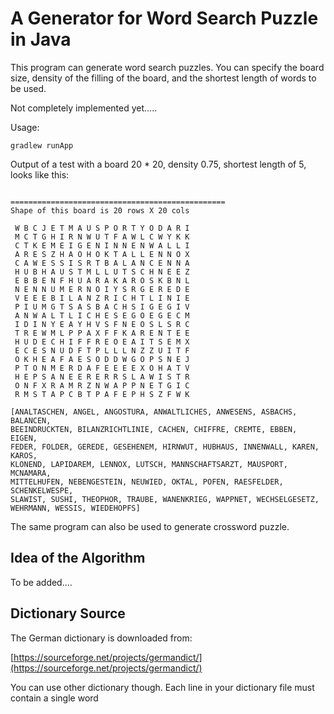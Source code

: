 # A Generator for Word Search Puzzle in Java

This program can generate word search puzzles. You can specify the board size, 
density of the filling of the board, and the shortest length of words to be used.

Not completely implemented yet.....

Usage:
```
gradlew runApp
```

Output of a test with a board 20 * 20, density 0.75, shortest length of 5, looks like this:

```

================================================
Shape of this board is 20 rows X 20 cols

 W B C J E T M A U S P O R T Y O D A R I 
 M C T G H I R N W U T F A W L C W Y K K 
 C T K E M E I G E N I N N E N W A L L I 
 A R E S Z H A O H O K T A L L E N N O X 
 C A W E S S I S R T B A L A N C E N N A 
 H U B H A U S T M L L U T S C H N E E Z 
 E B B E N F H U A R A K A R O S K B N L 
 N E N N U M E R N O I Y S R G E R E D E 
 V E E E B I L A N Z R I C H T L I N I E 
 P I U M G T S A S B A C H S I G E G I V 
 A N W A L T L I C H E S E G O E G E C M 
 I D I N Y E A Y H V S F N E O S L S R C 
 T R E W M L P P A X F F K A R E N T E E 
 H U D E C H I F F R E O E A I T S E M X 
 E C E S N U D F T P L L L N Z Z U I T F 
 O K H E A F A E S O D D W G O P S N E J 
 P T O N M E R D A F E E E E X O H A T V 
 H E P S A N E E R E R R S L A W I S T R 
 O N F X R A M R Z N W A P P N E T G I C 
 R M S T A P C B T P A F E P H S Z F W K 

[ANALTASCHEN, ANGEL, ANGOSTURA, ANWALTLICHES, ANWESENS, ASBACHS, BALANCEN, 
BEEINDRUCKTEN, BILANZRICHTLINIE, CACHEN, CHIFFRE, CREMTE, EBBEN, EIGEN, 
FEDER, FOLDER, GEREDE, GESEHENEM, HIRNWUT, HUBHAUS, INNENWALL, KAREN, KAROS, 
KLONEND, LAPIDAREM, LENNOX, LUTSCH, MANNSCHAFTSARZT, MAUSPORT, MCNAMARA, 
MITTELHUFEN, NEBENGESTEIN, NEUWIED, OKTAL, POFEN, RAESFELDER, SCHENKELWESPE, 
SLAWIST, SUSHI, THEOPHOR, TRAUBE, WANENKRIEG, WAPPNET, WECHSELGESETZ, 
WEHRMANN, WESSIS, WIEDEHOPFS]
```

The same program can also be used to generate crossword puzzle.

## Idea of the Algorithm

To be added....

## Dictionary Source

The German dictionary is downloaded from:

[https://sourceforge.net/projects/germandict/](https://sourceforge.net/projects/germandict/)

You can use other dictionary though. Each line in your dictionary file must contain a single word